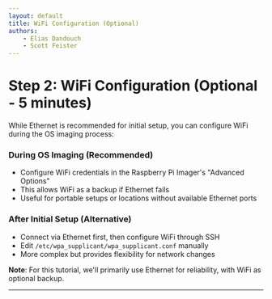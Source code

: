 ```yaml
---
layout: default
title: WiFi Configuration (Optional)
authors:
    - Elias Dandouch
    - Scott Feister
---
```

# Step 2: WiFi Configuration (Optional - 5 minutes)

While Ethernet is recommended for initial setup, you can configure WiFi during the OS imaging process:

### During OS Imaging (Recommended)
- Configure WiFi credentials in the Raspberry Pi Imager's "Advanced Options"
- This allows WiFi as a backup if Ethernet fails
- Useful for portable setups or locations without available Ethernet ports

### After Initial Setup (Alternative)
- Connect via Ethernet first, then configure WiFi through SSH
- Edit `/etc/wpa_supplicant/wpa_supplicant.conf` manually
- More complex but provides flexibility for network changes

**Note**: For this tutorial, we'll primarily use Ethernet for reliability, with WiFi as optional backup.

---